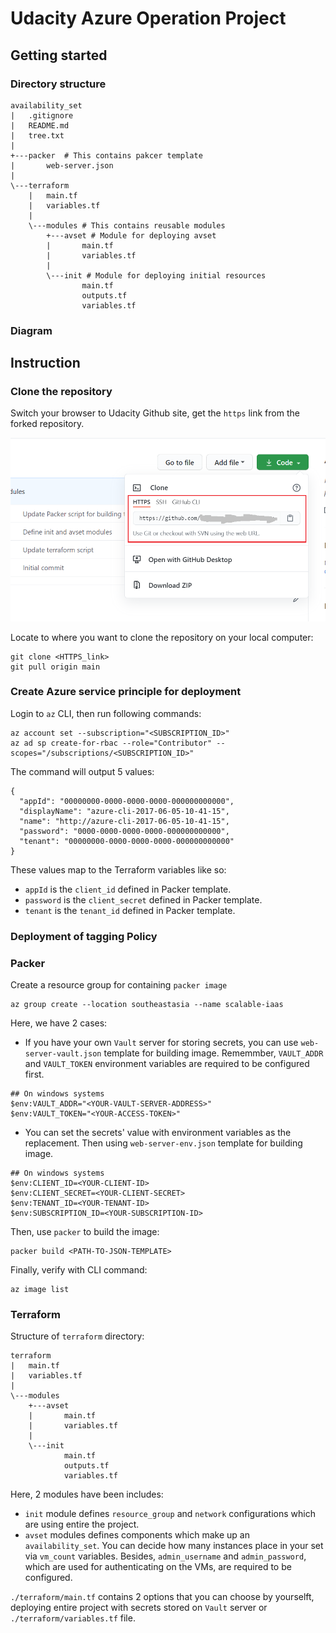 # Udacity Azure Operation Project

## Getting started
### Directory structure
```
availability_set
|   .gitignore
|   README.md
|   tree.txt
|   
+---packer  # This contains pakcer template 
|       web-server.json
|       
\---terraform
    |   main.tf 
    |   variables.tf
    |   
    \---modules # This contains reusable modules
        +---avset # Module for deploying avset
        |       main.tf
        |       variables.tf
        |       
        \---init # Module for deploying initial resources
                main.tf
                outputs.tf
                variables.tf
```
### Diagram

## Instruction
### Clone the repository
Switch your browser to Udacity Github site, get the `https` link from the forked repository.

![Get HTTPS link](./images/https_link.png)

Locate to where you want to clone the repository on your local computer:
```
git clone <HTTPS_link>
git pull origin main
```

### Create Azure service principle for deployment
Login to `az` CLI, then run following commands:
```
az account set --subscription="<SUBSCRIPTION_ID>"
az ad sp create-for-rbac --role="Contributor" --scopes="/subscriptions/<SUBSCRIPTION_ID>"
```

The command will output 5 values:
```
{
  "appId": "00000000-0000-0000-0000-000000000000",
  "displayName": "azure-cli-2017-06-05-10-41-15",
  "name": "http://azure-cli-2017-06-05-10-41-15",
  "password": "0000-0000-0000-0000-000000000000",
  "tenant": "00000000-0000-0000-0000-000000000000"
}
```
These values map to the Terraform variables like so:
- `appId` is the `client_id` defined in Packer template.
- `password` is the `client_secret` defined in Packer template.
- `tenant` is the `tenant_id` defined in Packer template.

### Deployment of tagging Policy

### Packer
Create a resource group for containing `packer image`
```
az group create --location southeastasia --name scalable-iaas
```
Here, we have 2 cases:
- If you have your own `Vault` server for storing secrets, you can use `web-server-vault.json` template for building image. Rememmber, `VAULT_ADDR` and `VAULT_TOKEN` environment variables are required to be configured first.
```
## On windows systems
$env:VAULT_ADDR="<YOUR-VAULT-SERVER-ADDRESS>"
$env:VAULT_TOKEN="<YOUR-ACCESS-TOKEN>"
```
- You can set the secrets' value with environment variables as the replacement. Then using `web-server-env.json` template for building image.
```
## On windows systems
$env:CLIENT_ID=<YOUR-CLIENT-ID>
$env:CLIENT_SECRET=<YOUR-CLIENT-SECRET>
$env:TENANT_ID=<YOUR-TENANT-ID>
$env:SUBSCRIPTION_ID=<YOUR-SUBSCRIPTION-ID>
```
Then, use `packer` to build the image:
```
packer build <PATH-TO-JSON-TEMPLATE>
```
Finally, verify with CLI command:
```
az image list
```

### Terraform
Structure of `terraform` directory:
```
terraform
|   main.tf
|   variables.tf
|   
\---modules
    +---avset
    |       main.tf
    |       variables.tf
    |       
    \---init
            main.tf
            outputs.tf
            variables.tf
```
Here, 2 modules have been includes:
- `init` module defines `resource_group` and `network` configurations which are using entire the project.
- `avset` modules defines components which make up an `availability_set`. You can decide how many instances place in your set via `vm_count` variables. Besides, `admin_username` and `admin_password`, which are used for authenticating on the VMs, are required to be configured.

`./terraform/main.tf` contains 2 options that you can choose by yourselft, deploying entire project with secrets stored on `Vault` server or `./terraform/variables.tf` file.
